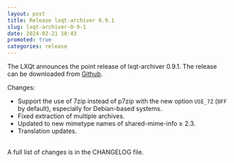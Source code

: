 ```yaml
---
layout: post
title: Release lxqt-archiver 0.9.1
slug: lxqt-archiver-0-9-1
date: 2024-02-21 18:43
promoted: true
categories: release
---
```


The LXQt announces the point release of lxqt-archiver 0.9.1.
The release can be downloaded from [Github](https://github.com/lxqt/lxqt-archiver/releases).

Changes:

 * Support the use of 7zip instead of p7zip with the new option `USE_7Z` (`OFF` by default), especially for Debian-based systems.
 * Fixed extraction of multiple archives.
 * Updated to new mimetype names of shared-mime-info ≥ 2.3.
 * Translation updates.


<br/>
A full list of changes is in the CHANGELOG file.
<br/>
